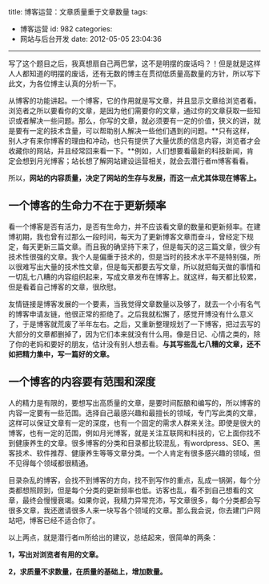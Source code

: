 title: 博客运营：文章质量重于文章数量
tags:
  - 博客运营
id: 982
categories:
  - 网站与后台开发
date: 2012-05-05 23:04:36
---

写了这个题目之后，我真想扇自己两巴掌，这不是明摆的废话吗？！但是就是这样人人都知道的明摆的废话，还有无数的博主在贯彻低质量高数量的方针，所以写下此文，为各位博主认真的分析一下。

从博客的功能讲起。一个博客，它的作用就是写文章，并且显示文章给浏览者看。浏览者之所以要看你的文章，是因为他们需要你的文章，通过你的文章获取一些知识或者解决一些问题。那么，你写的文章，就必须要有一定的价值，狭义的讲，就是要有一定的技术含量，可以帮助别人解决一些他们遇到的问题。**只有这样，别人才有来你博客的理由和冲动，也只有提供了大量优质的信息内容，浏览者才会收藏你的网站，并且经常回来看一下。**例如，人们想要看最新的科技新闻，肯定会想到月光博客；站长想了解网站建设运营相关，就会去潜行者m博客看看。

所以，**网站的内容质量，决定了网站的生存与发展，而这一点尤其体现在博客上。**

## **一个博客的生命力不在于更新频率**

看一个博客是否有活力，是否有生命力，并不应该看文章的数量和更新频率。在建博初期，我也曾有过那么一段时间，每天为了更新博客文章而奋斗，曾经定下规定，每天更新三篇文章。而且我的确坚持下来了，但是每天的这三篇文章，很少有技术性很强的文章。我个人是偏重于技术的，但是当时的技术水平不是特别强，所以很难写出大量的技术性文章，但是每天都要去写文章，所以就把每天做的事情和一切乱七八糟的内容组织起来，写成文章发布在博客上。就这样，每天都比较累，但是看着自己博客的文章，很欣慰。

友情链接是博客发展的一个要素，当我觉得文章数量以及够了，就去一个小有名气的博客申请友链，他很正常的拒绝了。之后我就松懈了，感觉开博没有什么意义了，于是博客就荒废了半年左右。之后，又重新整理规划了一下博客，把过去写的大部分的文章都删掉了，因为它们本来就没有什么用。像是日记、心情之类的，除了你的老妈和要好的朋友，估计没有别人想去看。**与其写些乱七八糟的文章，还不如把精力集中，写一篇好的文章。**

## **一个博客的内容要有范围和深度**

人的精力是有限的，要想写出高质量的文章，是要时间酝酿和编写的，所以博客的内容一定要有一些范围。选择自己最感兴趣和最擅长的领域，专门写此类的文章，这样可以保证文章有一定的深度，也有一个固定的需求人群来关注。即使是很大的博客，也有一定的范围，例如月光博客，就是关注互联网和科技的，它上面你找不到健康养生的文章。很多博客的分类和目录都比较混乱，有wordpress、SEO、黑客技术、软件推荐、健康养生等等文章分类。一个人肯定有很多感兴趣的领域，但不见得每个领域都很精通。

目录杂乱的博客，会找不到博客的方向，找不到写作的重点，乱成一锅粥，每个分类都想照顾到，但是每个分类的更新频率也低。访客也乱，看不到自己想看的文章，最终会慢慢衰竭。如果你说，我精力异常充沛，写文章很多，每个分类都会写很多文章，我还邀请很多人来一块写各个领域的文章。那么我会说，你去建门户网站吧，博客已经不适合你了。

以上两点，就是潜行者m所给出的建议，总结起来，很简单的两条：

**1，写出对浏览者有用的文章。**

**2，求质量不求数量，在质量的基础上，增加数量。**